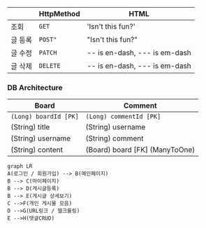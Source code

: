 |                |HttpMethod                          |HTML                         |
|----------------|-------------------------------|-----------------------------|
|조회			 |`GET`            |'Isn't this fun?'            |
|글 등록          |`POST"`            |"Isn't this fun?"            |
|글 수정          |`PATCH`			|-- is en-dash, --- is em-dash|
|글 삭제          |`DELETE`			|-- is en-dash, --- is em-dash|


### DB Architecture
 |Board           |Comment                         |
|-------------------------------|-----------------------------|
|`(Long) boardId [PK]`            |`(Long) commentId [PK]`           	|
|(String) title           |(String) username           |
|(String) username			|(String) comment		|
|(String) content		|(Board) board [FK]	(ManyToOne)	|


```mermaid
graph LR
A(로그인 / 회원가입) --> B(메인페이지)
B --> C(마이페이지)
B --> D(게시글등록)
B --> E(게시글 상세보기)
C -->F(개인 게시물 모음)
D -->G(URL링크 / 웹크롤링)
E -->H(댓글CRUD)
```
